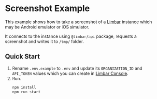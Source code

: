 # Screenshot Example

This example shows how to take a screenshot of a [Limbar](https://limbar.io) instance
which may be Android emulator or iOS simulator.

It connects to the instance using `@limbar/api` package, requests a screenshot and writes it
to `/tmp/` folder.

## Quick Start

1. Rename `.env.example` to `.env` and update its `ORGANIZATION_ID` and `API_TOKEN` values which you can create in [Limbar Console](https://console.limbar.io).
1. Run.
   ```bash
   npm install
   npm run start
   ```
